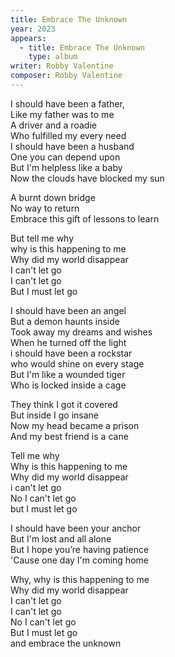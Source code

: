 ```yaml
---
title: Embrace The Unknown
year: 2023
appears:
  - title: Embrace The Unknown
    type: album
writer: Robby Valentine
composer: Robby Valentine
---
```


<p>I should have been a father,<br />
Like my father was to me<br />
A driver and a roadie<br />
Who fulfilled my every need<br />
I should have been a husband<br />
One you can depend upon<br />
But I'm helpless like a baby<br />
Now the clouds have blocked my sun</p>

<p>A burnt down bridge<br />
No way to return<br />
Embrace this gift of lessons to learn</p>

<p>But tell me why<br />
why is this happening to me<br />
Why did my world disappear<br />
I can't let go<br />
I can't let go<br />
But I must let go</p>

<p>I should have been an angel<br />
But a demon haunts inside<br />
Took away my dreams and wishes<br />
When he turned off the light<br />
i should have been a rockstar<br />
who would shine on every stage<br />
But I'm like a wounded tiger<br />
Who is locked inside a cage</p>

<p>They think I got it covered<br />
But inside I go insane<br />
Now my head became a prison<br />
And my best friend is a cane</p>

<p>Tell me why<br />
Why is this happening to me<br />
Why did my world disappear<br />
i can't let go<br />
No I can't let go<br />
but I must let go</p>

<p>I should have been your anchor<br />
But I'm lost and all alone<br />
But I hope you’re having patience<br />
'Cause one day I'm coming home</p>

<p>Why, why is this happening to me<br />
Why did my world disappear<br />
I can't let go<br />
I can't let go<br />
No I can't let go<br />
But I must let go<br />
and embrace the unknown</p>
